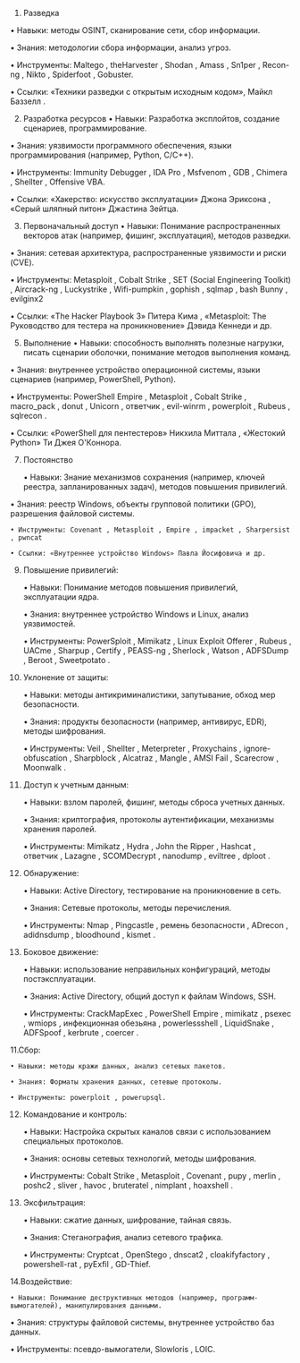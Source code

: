 1. Разведка
   
  • Навыки: методы OSINT, сканирование сети, сбор информации.
	
  • Знания: методологии сбора информации, анализ угроз.
	
  • Инструменты: Maltego , theHarvester , Shodan , Amass , Sn1per , Recon-ng , Nikto , Spiderfoot , Gobuster.
	
  • Ссылки: «Техники разведки с открытым исходным кодом», Майкл Баззелл .

2. Разработка ресурсов
  • Навыки: Разработка эксплойтов, создание сценариев, программирование.

  • Знания: уязвимости программного обеспечения, языки программирования (например, Python, C/C++).
	
  • Инструменты: Immunity Debugger , IDA Pro , Msfvenom , GDB , Chimera , Shellter , Offensive VBA.
	
  • Ссылки: «Хакерство: искусство эксплуатации» Джона Эриксона , «Серый шляпный питон» Джастина Зейтца.
	

3. Первоначальный доступ
  • Навыки: Понимание распространенных векторов атак (например, фишинг, эксплуатация), методов разведки.

  • Знания: сетевая архитектура, распространенные уязвимости и риски (CVE).
	
  • Инструменты: Metasploit , Cobalt Strike , SET (Social Engineering Toolkit) , Aircrack-ng , Luckystrike , Wifi-pumpkin , gophish , sqlmap , bash Bunny , evilginx2
	
  • Ссылки: «The Hacker Playbook 3» Питера Кима , «Metasploit: The Руководство для тестера на проникновение» Дэвида Кеннеди и др.

5. Выполнение • Навыки: способность выполнять полезные нагрузки, писать сценарии оболочки, понимание методов выполнения команд.
   
  • Знания: внутреннее устройство операционной системы, языки сценариев (например, PowerShell, Python).

  • Инструменты: PowerShell Empire , Metasploit , Cobalt Strike , macro_pack , donut , Unicorn , ответчик , evil-winrm , powerploit , Rubeus , sqlrecon .
	
  • Ссылки: «PowerShell для пентестеров» Никхила Миттала , «Жестокий Python» Ти Джея О'Коннора.
	

7. Постоянство

	• Навыки: Знание механизмов сохранения (например, ключей реестра, запланированных задач), методов повышения привилегий.

  • Знания: реестр Windows, объекты групповой политики (GPO), разрешения файловой системы.
  
	• Инструменты: Covenant , Metasploit , Empire , impacket , Sharpersist , pwncat
  
	• Ссылки: «Внутреннее устройство Windows» Павла Йосифовича и др.

9. Повышение привилегий:

	• Навыки: Понимание методов повышения привилегий, эксплуатации ядра.

	• Знания: внутреннее устройство Windows и Linux, анализ уязвимостей.

	• Инструменты: PowerSploit , Mimikatz , Linux Exploit Offerer , Rubeus , UACme , Sharpup , Certify , PEASS-ng , Sherlock , Watson , ADFSDump , Beroot , Sweetpotato .

11. Уклонение от защиты:
  
	• Навыки: методы антикриминалистики, запутывание, обход мер безопасности.
  
	• Знания: продукты безопасности (например, антивирус, EDR), методы шифрования.
  
	• Инструменты: Veil , Shellter , Meterpreter , Proxychains , ignore-obfuscation , Sharpblock , Alcatraz , Mangle , AMSI Fail , Scarecrow , Moonwalk .

12. Доступ к учетным данным:
  
	• Навыки: взлом паролей, фишинг, методы сброса учетных данных.
  
	• Знания: криптография, протоколы аутентификации, механизмы хранения паролей.
  
	• Инструменты: Mimikatz , Hydra , John the Ripper , Hashcat , ответчик , Lazagne , SCOMDecrypt , nanodump , eviltree , dploot .

13. Обнаружение:
  
	• Навыки: Active Directory, тестирование на проникновение в сеть.
  
	• Знания: Сетевые протоколы, методы перечисления.
  
	• Инструменты: Nmap , Pingcastle , ремень безопасности , ADrecon , adidnsdump , bloodhound , kismet .

14. Боковое движение:
  
	• Навыки: использование неправильных конфигураций, методы постэксплуатации.
  
	• Знания: Active Directory, общий доступ к файлам Windows, SSH.
  
	• Инструменты: CrackMapExec , PowerShell Empire , mimikatz , psexec , wmiops , инфекционная обезьяна , powerlessshell , LiquidSnake , ADFSpoof , kerbrute , coercer .

11.Сбор: 
  
	• Навыки: методы кражи данных, анализ сетевых пакетов. 
  
	• Знания: Форматы хранения данных, сетевые протоколы. 
	
	• Инструменты: powerploit , powerupsql.

12. Командование и контроль:
  
	• Навыки: Настройка скрытых каналов связи с использованием специальных протоколов.
  
	• Знания: основы сетевых технологий, методы шифрования.
  
	• Инструменты: Cobalt Strike , Metasploit , Covenant , pupy , merlin , poshc2 , sliver , havoc , bruteratel , nimplant , hoaxshell .

13. Эксфильтрация:

	• Навыки: сжатие данных, шифрование, тайная связь.

	• Знания: Стеганография, анализ сетевого трафика.
  
	• Инструменты: Cryptcat , OpenStego , dnscat2 , cloakifyfactory , powershell-rat , pyExfil , GD-Thief.

14.Воздействие:
  
	• Навыки: Понимание деструктивных методов (например, программ-вымогателей), манипулирования данными.
	
  • Знания: структуры файловой системы, внутреннее устройство баз данных.
	
  • Инструменты: псевдо-вымогатели, Slowloris , LOIC.
